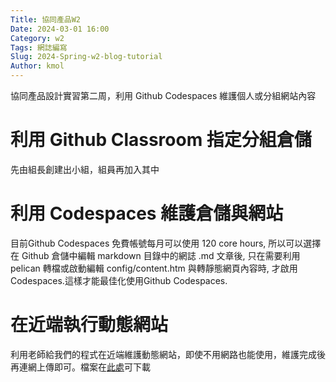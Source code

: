 ```yaml
---
Title: 協同產品W2
Date: 2024-03-01 16:00
Category: w2
Tags: 網誌編寫
Slug: 2024-Spring-w2-blog-tutorial
Author: kmol
---
```


協同產品設計實習第二周，利用 Github Codespaces 維護個人或分組網站內容

<!-- PELICAN_END_SUMMARY -->

# 利用 Github Classroom 指定分組倉儲
先由組長創建出小組，組員再加入其中

# 利用 Codespaces 維護倉儲與網站
目前Github Codespaces 免費帳號每月可以使用 120 core hours, 所以可以選擇在 Github 倉儲中編輯 markdown 目錄中的網誌 .md 文章後, 只在需要利用 pelican 轉檔或啟動編輯 config/content.htm 與轉靜態網頁內容時, 才啟用 Codespaces.這樣才能最佳化使用Github Codespaces.

# 在近端執行動態網站

利用老師給我們的程式在近端維護動態網站，即使不用網路也能使用，維護完成後再連網上傳即可。檔案在[此處]可下載

[此處]:https://mde.tw/cd2024/content/index.html